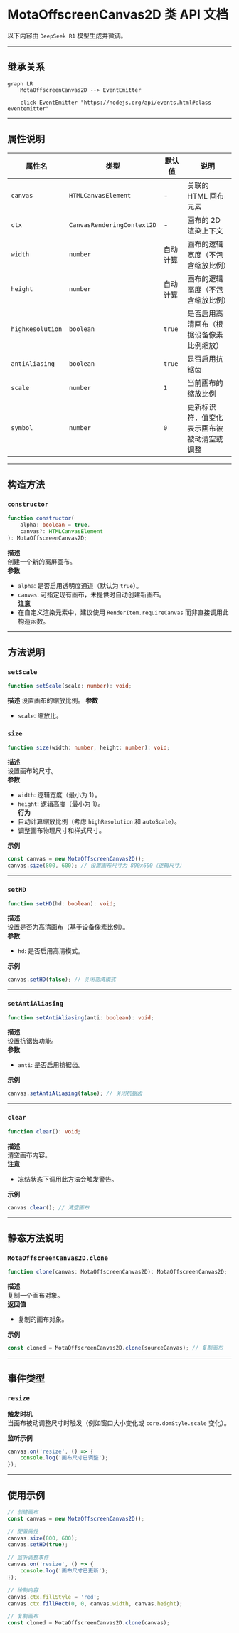 # MotaOffscreenCanvas2D 类 API 文档

以下内容由 `DeepSeek R1` 模型生成并微调。

---

## 继承关系

```mermaid
graph LR
    MotaOffscreenCanvas2D --> EventEmitter

    click EventEmitter "https://nodejs.org/api/events.html#class-eventemitter"
```

---

## 属性说明

| 属性名           | 类型                       | 默认值   | 说明                                       |
| ---------------- | -------------------------- | -------- | ------------------------------------------ |
| `canvas`         | `HTMLCanvasElement`        | -        | 关联的 HTML 画布元素                       |
| `ctx`            | `CanvasRenderingContext2D` | -        | 画布的 2D 渲染上下文                       |
| `width`          | `number`                   | 自动计算 | 画布的逻辑宽度（不包含缩放比例）           |
| `height`         | `number`                   | 自动计算 | 画布的逻辑高度（不包含缩放比例）           |
| `highResolution` | `boolean`                  | `true`   | 是否启用高清画布（根据设备像素比例缩放）   |
| `antiAliasing`   | `boolean`                  | `true`   | 是否启用抗锯齿                             |
| `scale`          | `number`                   | `1`      | 当前画布的缩放比例                         |
| `symbol`         | `number`                   | `0`      | 更新标识符，值变化表示画布被被动清空或调整 |

---

## 构造方法

### `constructor`

```ts
function constructor(
    alpha: boolean = true,
    canvas?: HTMLCanvasElement
): MotaOffscreenCanvas2D;
```

**描述**  
创建一个新的离屏画布。  
**参数**

-   `alpha`: 是否启用透明度通道（默认为 `true`）。
-   `canvas`: 可指定现有画布，未提供时自动创建新画布。  
    **注意**
-   在自定义渲染元素中，建议使用 `RenderItem.requireCanvas` 而非直接调用此构造函数。

---

## 方法说明

### `setScale`

```ts
function setScale(scale: number): void;
```

**描述**
设置画布的缩放比例。
**参数**

-   `scale`: 缩放比。

### `size`

```ts
function size(width: number, height: number): void;
```

**描述**  
设置画布的尺寸。  
**参数**

-   `width`: 逻辑宽度（最小为 1）。
-   `height`: 逻辑高度（最小为 1）。  
    **行为**
-   自动计算缩放比例（考虑 `highResolution` 和 `autoScale`）。
-   调整画布物理尺寸和样式尺寸。

**示例**

```typescript
const canvas = new MotaOffscreenCanvas2D();
canvas.size(800, 600); // 设置画布尺寸为 800x600（逻辑尺寸）
```

---

### `setHD`

```ts
function setHD(hd: boolean): void;
```

**描述**  
设置是否为高清画布（基于设备像素比例）。  
**参数**

-   `hd`: 是否启用高清模式。

**示例**

```typescript
canvas.setHD(false); // 关闭高清模式
```

---

### `setAntiAliasing`

```ts
function setAntiAliasing(anti: boolean): void;
```

**描述**  
设置抗锯齿功能。  
**参数**

-   `anti`: 是否启用抗锯齿。

**示例**

```typescript
canvas.setAntiAliasing(false); // 关闭抗锯齿
```

---

### `clear`

```ts
function clear(): void;
```

**描述**  
清空画布内容。  
**注意**

-   冻结状态下调用此方法会触发警告。

**示例**

```typescript
canvas.clear(); // 清空画布
```

---

## 静态方法说明

### `MotaOffscreenCanvas2D.clone`

```ts
function clone(canvas: MotaOffscreenCanvas2D): MotaOffscreenCanvas2D;
```

**描述**  
复制一个画布对象。  
**返回值**

-   复制的画布对象。

**示例**

```typescript
const cloned = MotaOffscreenCanvas2D.clone(sourceCanvas); // 复制画布
```

---

## 事件类型

### `resize`

**触发时机**  
当画布被动调整尺寸时触发（例如窗口大小变化或 `core.domStyle.scale` 变化）。

**监听示例**

```typescript
canvas.on('resize', () => {
    console.log('画布尺寸已调整');
});
```

---

## 使用示例

```typescript
// 创建画布
const canvas = new MotaOffscreenCanvas2D();

// 配置属性
canvas.size(800, 600);
canvas.setHD(true);

// 监听调整事件
canvas.on('resize', () => {
    console.log('画布尺寸已更新');
});

// 绘制内容
canvas.ctx.fillStyle = 'red';
canvas.ctx.fillRect(0, 0, canvas.width, canvas.height);

// 复制画布
const cloned = MotaOffscreenCanvas2D.clone(canvas);
```

